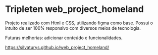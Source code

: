 # Tripleten web_project_homeland

Projeto realizado com Html e CSS, utilizando figma como base.
Possui o intuito de ser 100% responsivo com diversos meios de tecnologia.

Futuras melhorias: adicionar conteúdo e funcionalidades.

https://silvaturys.github.io/web_project_homeland/
